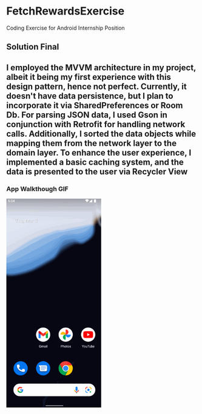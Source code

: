 # FetchRewardsExercise
Coding Exercise for Android Internship Position 

## Solution Final
I employed the MVVM architecture in my project, albeit it being my first experience with this design pattern, hence not perfect. Currently, it doesn't have data persistence, but I plan to incorporate it via SharedPreferences or Room Db. For parsing JSON data, I used Gson in conjunction with Retrofit for handling network calls. Additionally, I sorted the data objects while mapping them from the network layer to the domain layer. To enhance the user experience, I implemented a basic caching system, and the data is presented to the user via Recycler View
- 
### App Walkthough GIF

<img src="walkthrough.gif" width=250><br>
